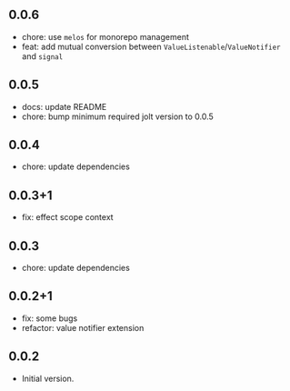 ## 0.0.6

- chore: use `melos` for monorepo management
- feat: add mutual conversion between `ValueListenable`/`ValueNotifier` and `signal`

## 0.0.5
- docs: update README
- chore: bump minimum required jolt version to 0.0.5

## 0.0.4

- chore: update dependencies

## 0.0.3+1

- fix: effect scope context

## 0.0.3

- chore: update dependencies

## 0.0.2+1

- fix: some bugs
- refactor: value notifier extension

## 0.0.2

- Initial version.
